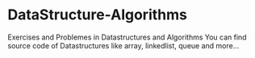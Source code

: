 # DataStructure-Algorithms
Exercises and Problemes in Datastructures and Algorithms
You can find source code of Datastructures like array, linkedlist, queue and more...
